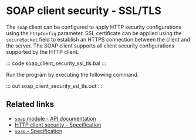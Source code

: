 # SOAP client security - SSL/TLS

The `soap` client can be configured to apply HTTP security configurations using the `httpConfig` parameter. SSL certificate can be applied using the `secureSocket` field to establish an HTTPS connection between the client and the server. The SOAP client supports all client security configurations supported by the HTTP client.

::: code soap_client_security_ssl_tls.bal :::

Run the program by executing the following command.

::: out soap_client_security_ssl_tls.out :::

## Related links

- [`soap` module - API documentation](https://central.ballerina.io/ballerina/soap/)
- [HTTP client security - Specification](https://ballerina.io/spec/http/#2411-security)
- [`soap` - Specification](/spec/soap)
